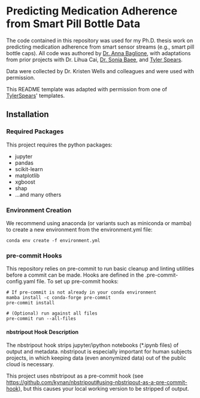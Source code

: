 # Predicting Medication Adherence from Smart Pill Bottle Data

The code contained in this repository was used for my Ph.D. thesis work on predicting medication adherence from smart sensor streams (e.g., smart pill bottle caps). All code was authored by [Dr. Anna Baglione](https://github.com/abaglione), with adaptations from prior projects with Dr. Lihua Cai, [Dr. Sonia Baee](https://github.com/soniabaee), and [Tyler Spears](https://github.com/TylerSpears/). 

Data were collected by Dr. Kristen Wells and colleagues and were used with permission.

This README template was adapted with permission from one of [TylerSpears](https://github.com/TylerSpears/)' templates.

## Installation
### Required Packages
This project requires the python packages:

- jupyter
- pandas
- scikit-learn
- matplotlib
- xgboost
- shap
- ...and many others

### Environment Creation
We recommend using anaconda (or variants such as miniconda or mamba) to create a new environment from the environment.yml file:

```
conda env create -f environment.yml
```

### pre-commit Hooks
This repository relies on pre-commit to run basic cleanup and linting utilities before a commit can be made. Hooks are defined in the .pre-commit-config.yaml file. To set up pre-commit hooks:

``` 
# If pre-commit is not already in your conda environment
mamba install -c conda-forge pre-commit
pre-commit install

# (Optional) run against all files
pre-commit run --all-files
```

#### nbstripout Hook Description
The nbstripout hook strips jupyter/ipython notebooks (*.ipynb files) of output and metadata. nbstripout is especially important for human subjects projects, in which keeping data (even anonymized data) out of the public cloud is necessary.

This project uses nbstripout as a pre-commit hook (see https://github.com/kynan/nbstripout#using-nbstripout-as-a-pre-commit-hook), but this causes your local working version to be stripped of output.
